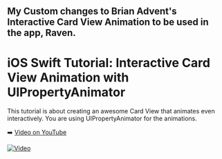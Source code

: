## My Custom changes to Brian Advent's Interactive Card View Animation to be used in the app, Raven.

# iOS Swift Tutorial: Interactive Card View Animation with UIPropertyAnimator

This tutorial is about creating an awesome Card View that animates even interactively. You are using UIPropertyAnimator for the animations.

➡️ [Video on YouTube](https://youtu.be/L-f1KSPKm4I)

[![Video](https://img.youtube.com/vi/L-f1KSPKm4I/0.jpg)](https://www.youtube.com/watch?v=L-f1KSPKm4I)
